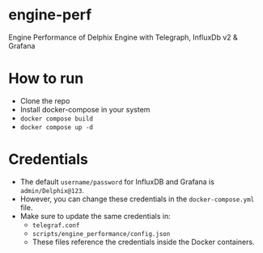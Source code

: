 # engine-perf
Engine Performance of Delphix Engine with Telegraph, InfluxDb v2 &amp; Grafana

# How to run
- Clone the repo
- Install docker-compose in your system
- `docker compose build`
- `docker compose up -d`

# Credentials
- The default `username/password` for InfluxDB and Grafana is `admin/Delphix@123`.
- However, you can change these credentials in the `docker-compose.yml` file.
- Make sure to update the same credentials in:
  - `telegraf.conf`
  - `scripts/engine_performance/config.json`
  - These files reference the credentials inside the Docker containers.

